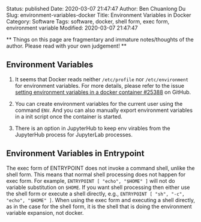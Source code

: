 Status: published
Date: 2020-03-07 21:47:47
Author: Ben Chuanlong Du
Slug: environment-variables-docker
Title: Environment Variables in Docker
Category: Software
Tags: software, docker, shell form, exec form, environment variable
Modified: 2020-03-07 21:47:47

**
Things on this page are
fragmentary and immature notes/thoughts of the author.
Please read with your own judgement!
**

## Environment Variables 

1. It seems that Docker reads neither `/etc/profile` 
    nor `/etc/environment` for environment variables.
    For more details, 
    please refer to the issue 
    [setting environment variables in a docker container #25388](https://github.com/moby/moby/issues/25388)
    on GitHub.

2. You can create environment variables for the current user 
   using the command `ENV`. 
   And you can also manually export environment variables in a init script once the container is started.
   
3. There is an option in JupyterHub to keep env virables 
   from the JupyterHub process for JupyterLab processes.


## Environment Variables in Entrypoint

The exec form of ENTRYPOINT does not invoke a command shell, 
unlike the shell form. 
This means that normal shell processing does not happen for exec form. 
For example, 
`ENTRYPOINT [ "echo", "$HOME" ]` will not do variable substitution on `$HOME`.
If you want shell processing then either use the shell form 
or execute a shell directly,
e.g.,
`ENTRYPOINT [ "sh", "-c", "echo", "$HOME" ]`.
When using the exec form and executing a shell directly,
as in the case for the shell form,
it is the shell that is doing the environment variable expansion, not docker.
